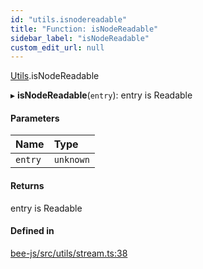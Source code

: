 ```yaml
---
id: "utils.isnodereadable"
title: "Function: isNodeReadable"
sidebar_label: "isNodeReadable"
custom_edit_url: null
---
```


[Utils](../modules/utils.md).isNodeReadable

▸ **isNodeReadable**(`entry`): entry is Readable

#### Parameters

| Name | Type |
| :------ | :------ |
| `entry` | `unknown` |

#### Returns

entry is Readable

#### Defined in

[bee-js/src/utils/stream.ts:38](https://github.com/ethersphere/bee-js/blob/5b112bf/src/utils/stream.ts#L38)
